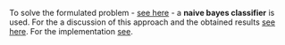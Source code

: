 To solve the formulated problem - [see here](../problem_definition/problem_formulation.pdf) - a **naive bayes classifier** is used. For the a discussion of this approach and the obtained results [see here](docs/main.pdf). For the implementation [see](source/main.py). 


